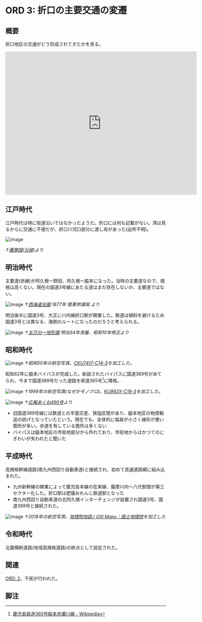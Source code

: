 # ORD 3: 折口の主要交通の変遷

## 概要

折口地区の交通がどう形成されてきたかを見る。

<iframe src="https://www.google.com/maps/embed?pb=!1m14!1m12!1m3!1d10866.942048315324!2d130.22276767221672!3d32.05931611947014!2m3!1f0!2f0!3f0!3m2!1i1024!2i768!4f13.1!5e0!3m2!1sen!2sjp!4v1707670312273!5m2!1sen!2sjp" width="600" height="450" style="border:0;" allowfullscreen="" loading="lazy" referrerpolicy="no-referrer-when-downgrade"></iframe>

## 江戸時代

江戸時代は特に街道沿いではなかったようだ。折口には何も記載がない。湾は見るからに交通に不便だが、折口川河口部分に渡し舟があった(出所不明)。

![image](./images/20240211road.png)

*↑[薩摩国(元禄)](https://www.digital.archives.go.jp/DAS/pickup/view/detail/detailArchives/0301000000/0000000231/00)より*

## 明治時代

主要道(赤線)が阿久根〜野田、阿久根〜脇本になった。当時の主要道なので、規格は高くない。現在の国道3号線にあたる道はまだ存在しないか、主要道ではない。

![image](./images/20240211saikai.png)
*↑[西海道全圖](https://sagalibdb.jp/iiifviewer/?uid=02000035) 1877年 陸軍参謀局 より*

明治後半に国道3号、大正に川内線折口駅が開業した。鉄道は傾斜を避けるため国道3号とは異なる、海側のルートになったのだろうと考えられる。

![image](./images/20231202showa.png)
*↑[五万分一地形圖](https://purl.stanford.edu/kq741wk9448) 明治34年測量、昭和10年修正より*

## 昭和時代

![image](./images/20240819road1.png)
*↑昭和50年の航空写真。[CKU7417\-C14\-3](https://mapps.gsi.go.jp/map-lib-api/apiContentsView.do?specificationId=1041758)を加工した。*

昭和62年に脇本バイパスが完成した。新設されたバイパスに国道389号があてられ、今まで国道389号だった道路を県道365号[^365]に降格。

![image](./images/20240819road2.png)
*↑1999年の航空写真(なぜかモノクロ)。[KU992X\-C18\-3](https://mapps.gsi.go.jp/map-lib-api/apiContentsView.do?specificationId=98774)を加工した。*

![image](./images/20231203route.png)
*↑[広報あくね490号](https://www.city.akune.lg.jp/material/files/group/67/kohoS6211.pdf)より*

- 旧国道389号線には鉄道との平面交差、狭隘区間があり、脇本地区の物資輸送の妨げとなっていたという。現在でも、全体的に幅員が小さく線形が悪い箇所が多い。歩道を有している箇所は多くない
- バイパスは脇本地区の市街地部分から外れており、市街地からはかつてのにぎわいが失われたと聞いた

## 平成時代

高規格幹線道路(南九州西回り自動車道)と接続され、初めて高速道路網に組み込まれた。

- 九州新幹線の開業によって鹿児島本線の在来線、薩摩川内〜八代駅間が第三セクター化した。折口駅は肥薩おれんじ鉄道駅となった
- 南九州西回り自動車道の北阿久根インターチェンジが設置され国道3号、国道389号と接続された。

![image](./images/20240819road3.png)
*↑2018年の航空写真。[地理院地図 / GSI Maps｜国土地理院](https://maps.gsi.go.jp/#17/32.060691/130.226301/&base=std&ls=std%7Cgsi-compare-photo&blend=0&disp=11&lcd=gsi-compare-photo&vs=c1g1j0h0k0l0u0t0z0r0s0m0f1&d=m)を加工した*

## 令和時代

北薩横断道路(地域高規格道路)の終点として設定された。

## 関連

[ORD: 2](./2.md)。干拓が行われた。

## 脚注

[^365]: [鹿児島県道365号脇本赤瀬川線 \- Wikipedia](https://ja.wikipedia.org/wiki/%E9%B9%BF%E5%85%90%E5%B3%B6%E7%9C%8C%E9%81%93365%E5%8F%B7%E8%84%87%E6%9C%AC%E8%B5%A4%E7%80%AC%E5%B7%9D%E7%B7%9A)
